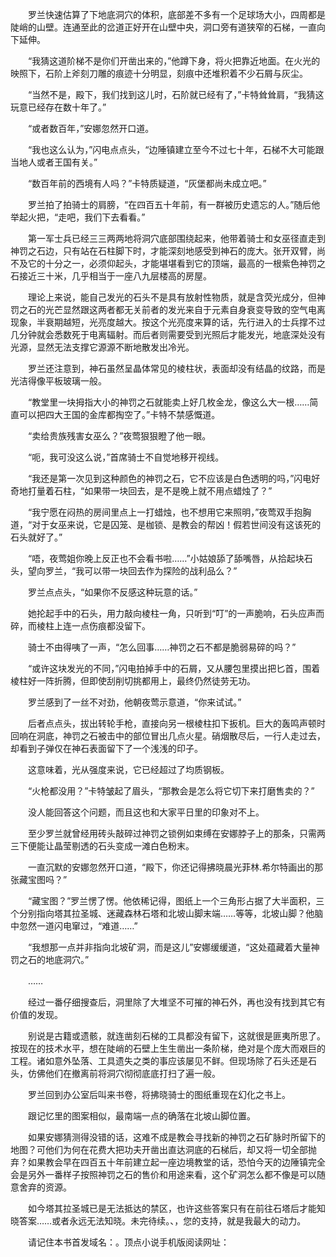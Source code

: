 　　罗兰快速估算了下地底洞穴的体积，底部差不多有一个足球场大小，四周都是陡峭的山壁。连通至此的岔道正好开在山壁中央，洞口旁有道狭窄的石梯，一直向下延伸。

　　“我猜这道阶梯不是你们开凿出来的，”他蹲下身，将火把靠近地面。在火光的映照下，石阶上斧刻刀雕的痕迹十分明显，刻痕中还堆积着不少石屑与灰尘。

　　“当然不是，殿下，我们找到这儿时，石阶就已经有了，”卡特耸耸肩，“我猜这玩意已经存在数十年了。”

　　“或者数百年，”安娜忽然开口道。

　　“我也这么认为，”闪电点点头，“边陲镇建立至今不过七十年，石梯不大可能跟当地人或者王国有关。”

　　“数百年前的西境有人吗？”卡特质疑道，“灰堡都尚未成立吧。”

　　罗兰拍了拍骑士的肩膀，“在四百五十年前，有一群被历史遗忘的人。”随后他举起火把，“走吧，我们下去看看。”

　　第一军士兵已经三三两两地将洞穴底部围绕起来，他带着骑士和女巫径直走到神罚之石边，只有站在石柱脚下时，才能深刻地感受到神石的庞大。张开双臂，尚不及它的十分之一，必须仰起头，才能堪堪看到它的顶端，最高的一根紫色神罚之石接近三十米，几乎相当于一座八九层楼高的房屋。

　　理论上来说，能自己发光的石头不是具有放射性物质，就是含荧光成分，但神罚之石的光芒显然跟这两者都无关前者的发光来自于元素自身衰变导致的空气电离现象，半衰期越短，光亮度越大。按这个光亮度来算的话，先行进入的士兵撑不过几分钟就会悉数死于电离辐射。而后者则需要受到光照后才能发光，地底深处没有光源，显然无法支撑它源源不断地散发出冷光。

　　罗兰还注意到，神石虽然呈晶体常见的棱柱状，表面却没有结晶的纹路，而是光洁得像平板玻璃一般。

　　“教堂里一块拇指大小的神罚之石就能卖上好几枚金龙，像这么大一根……简直可以把四大王国的金库都掏空了。”卡特不禁感慨道。

　　“卖给贵族残害女巫么？”夜莺狠狠瞪了他一眼。

　　“呃，我可没这么说，”首席骑士不自觉地移开视线。

　　“我还是第一次见到这种颜色的神罚之石，它不应该是白色透明的吗，”闪电好奇地打量着石柱，“如果带一块回去，是不是晚上就不用点蜡烛了？”

　　“我宁愿在闷热的房间里点上一打蜡烛，也不想用它来照明，”夜莺双手抱胸道，“对于女巫来说，它是囚笼、是枷锁、是教会的帮凶！假若世间没有这该死的石头就好了。”

　　“唔，夜莺姐你晚上反正也不会看书啦……”小姑娘舔了舔嘴唇，从拾起块石头，望向罗兰，“我可以带一块回去作为探险的战利品么？”

　　罗兰点点头，“如果你不反感这种玩意的话。”

　　她抡起手中的石头，用力敲向棱柱一角，只听到“叮”的一声脆响，石头应声而碎，而棱柱上连一点伤痕都没留下。

　　骑士不由得咦了一声，“怎么回事……神罚之石不都是脆弱易碎的吗？”

　　“或许这块发光的不同，”闪电拍掉手中的石屑，又从腰包里摸出把匕首，围着棱柱好一阵折腾，但即使刮削切挑都用上，最终仍然徒劳无功。

　　罗兰感到了一丝不对劲，他朝夜莺示意道，“你来试试。”

　　后者点点头，拔出转轮手枪，直接向另一根棱柱扣下扳机。巨大的轰鸣声顿时回响在洞底，神罚之石被击中的部位冒出几点火星。硝烟散尽后，一行人走过去，却看到子弹仅在神石表面留下了一个浅浅的印子。

　　这意味着，光从强度来说，它已经超过了均质钢板。

　　“火枪都没用？”卡特皱起了眉头，“那教会是怎么将它切下来打磨售卖的？”

　　没人能回答这个问题，而且这也和大家平日里的印象对不上。

　　至少罗兰就曾经用砖头敲碎过神罚之锁例如束缚在安娜脖子上的那条，只需两三下便能让晶莹剔透的石头变成一滩白色粉末。

　　一直沉默的安娜忽然开口道，“殿下，你还记得拂晓晨光菲林.希尔特画出的那张藏宝图吗？”

　　“藏宝图？”罗兰愣了愣。他依稀记得，图纸上一个三角形占据了大半面积，三个分别指向塔其拉圣城、迷藏森林石塔和北坡山脚末端……等等，北坡山脚？他脑中忽然一道闪电窜过，“难道……”

　　“我想那一点并非指向北坡矿洞，而是这儿”安娜缓缓道，“这处蕴藏着大量神罚之石的地底洞穴。”

　　……

　　经过一番仔细搜查后，洞里除了大堆坚不可摧的神石外，再也没有找到其它有价值的发现。

　　别说是古籍或遗骸，就连凿刻石梯的工具都没有留下，这就很是匪夷所思了。按现在的技术水平，想在陡峭的石壁上生生凿出一条阶梯，绝对是个庞大而艰巨的工程。诸如意外坠落、工具遗失之类的事应该屡见不鲜。但现场除了石头还是石头，仿佛他们在撤离前将洞穴彻彻底底打扫了遍一般。

　　罗兰回到办公室后叫来书卷，将拂晓骑士的图纸重现在幻化之书上。

　　跟记忆里的图案相似，最南端一点的确落在北坡山脚位置。

　　如果安娜猜测得没错的话，这难不成是教会寻找新的神罚之石矿脉时所留下的地图？可他们为何在花费大把功夫开凿出直达洞底的石梯后，却又将一切全部抛弃？如果教会早在四百五十年前建立起一座边境教堂的话，恐怕今天的边陲镇完全会是另外一番样子按照神罚之石的售价和用途来看，这个矿洞怎么都不像是可以随意舍弃的资源。

　　如今塔其拉圣城已是无法抵达的禁区，也许这些答案只有在前往石塔后才能知晓答案……或者永远无法知晓。未完待续。、，您的支持，就是我最大的动力。

　　请记住本书首发域名：。顶点小说手机版阅读网址：
